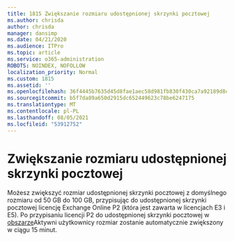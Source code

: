 ```yaml
---
title: 1815 Zwiększanie rozmiaru udostępnionej skrzynki pocztowej
ms.author: chrisda
author: chrisda
manager: dansimp
ms.date: 04/21/2020
ms.audience: ITPro
ms.topic: article
ms.service: o365-administration
ROBOTS: NOINDEX, NOFOLLOW
localization_priority: Normal
ms.custom: 1815
ms.assetid: ''
ms.openlocfilehash: 36f4445b7635d45d8fae1aec58d981fb830f430ca7a92189d8c038e04a86ef67
ms.sourcegitcommit: b5f7da89a650d2915dc652449623c78be6247175
ms.translationtype: MT
ms.contentlocale: pl-PL
ms.lasthandoff: 08/05/2021
ms.locfileid: "53912752"
---
```

# <a name="increase-the-size-of-a-shared-mailbox"></a>Zwiększanie rozmiaru udostępnionej skrzynki pocztowej

Możesz zwiększyć rozmiar udostępnionej skrzynki pocztowej z domyślnego rozmiaru od 50 GB do 100 GB, przypisując do udostępnionej skrzynki pocztowej licencję Exchange Online P2 (która jest zawarta w licencjach E3 i E5). Po przypisaniu licencji P2 do udostępnionej skrzynki pocztowej w [obszarze](https://portal.office.com/adminportal/home)Aktywni użytkownicy rozmiar zostanie automatycznie zwiększony w ciągu 15 minut.
